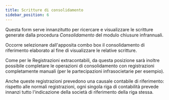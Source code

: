 ```yaml
---
title: Scritture di consolidamento
sidebar_position: 6
---
```


Questa form serve innanzitutto per ricercare e visualizzare le scritture generate dalla procedura *Consolidamento* del modulo chiusure infrannuali.

Occorre selezionare dall'apposita combo box il consolidamento di riferimento elaborato al fine di visualizzare le relative scritture.

Come per le Registrazioni extracontabili, da questa posizione sarà inoltre possibile completare le operazioni di consolidamento con registrazioni completamente manuali (per le partecipazioni infrasocietarie per esempio). 

Anche queste registrazioni prevedono una causale contabile di riferimento: rispetto alle normali registrazioni, ogni singola riga di contabilità prevede innanzi tutto l'indicazione della società di riferimento della riga stessa.

